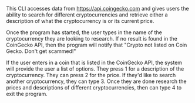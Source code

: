 This CLI accesses data from https://api.coingecko.com and gives users the ability to search for different cryptocurrencies and retrieve either a description of what the cryptocurrency is or its current price.

Once the program has started, the user types in the name of the cryptocurrency they are looking to research. If no result is found in the CoinGecko API, then the program will notify that "Crypto not listed on Coin Gecko. Don't get scammed!"

If the user enters in a coin that is listed in the CoinGecko API, the system will provide the user a list of options. They press 1 for a description of the cryptocurrency. They can press 2 for the  price. If they'd like to search another cryptocurrency, they can type 3. Once they are done research the prices and descriptions of different cryptocurrencies, then can type 4 to exit the program.